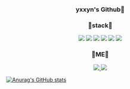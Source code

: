 <div align="center">
<h3> yxxyn's Github👋 </h3>
  
<h3>🔭stack🔭 </h3>

<img src="https://img.shields.io/badge/Python-3776AB?style=flat-square&logo=Python&logoColor=white"/> <img src="https://img.shields.io/badge/C-A8B9CC?style=flat-square&logo=C&logoColor=white"/>
<img src="https://img.shields.io/badge/Java-007396?style=flat-square&logo=Java&logoColor=white"/>
<img src="https://img.shields.io/badge/HTML5-E34F26?style=flat-square&logo=HTML5&logoColor=white"/>
<img src="https://img.shields.io/badge/CSS3-1572B6?style=flat-square&logo=CSS3&logoColor=white"/>
<img src="https://img.shields.io/badge/JavaScript-F7DF1E?style=flat-square&logo=JavaScript&logoColor=white"/>

<h3> 💖ME💖 </h3>

<a href="https://otcrotcr.notion.site/8ad666795506463fac1c56a88308ed44" target="_blank"><img src="https://img.shields.io/badge/NotionPortfolio-000000?style=flat-square&logo=Notion&logoColor=white"/>
<a href="mailto:dbtndus0527@gmail.com" target="_blank"><img src="https://img.shields.io/badge/Gmail-EA4335?style=flat-square&logo=Gmail&logoColor=white"/>
</div>

  [![Anurag's GitHub stats](https://github-readme-stats.vercel.app/api?username=yxxyn20&show_icons=true&theme=dracula)](https://github.com/anuraghazra/github-readme-stats)

<!--
**yxxyn20/yxxyn20** is a ✨ _special_ ✨ repository because its `README.md` (this file) appears on your GitHub profile.

Here are some ideas to get you started:

- 🔭 I’m currently working on ...
- 🌱 I’m currently learning ...
- 👯 I’m looking to collaborate on ...
- 🤔 I’m looking for help with ...
- 💬 Ask me about ...
- 📫 How to reach me: ...
- 😄 Pronouns: ...
- ⚡ Fun fact: ...
-->
